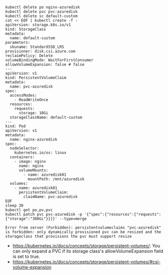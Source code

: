 ```
kubectl delete po nginx-azuredisk
kubectl delete pvc pvc-azuredisk
kubectl delete sc default-custom
cat << EOF | kubectl create -f -
apiVersion: storage.k8s.io/v1
kind: StorageClass
metadata:
  name: default-custom
parameters:
  skuname: StandardSSD_LRS
provisioner: disk.csi.azure.com
reclaimPolicy: Delete
volumeBindingMode: WaitForFirstConsumer
allowVolumeExpansion: false # false
---
apiVersion: v1
kind: PersistentVolumeClaim
metadata:
  name: pvc-azuredisk
spec:
  accessModes:
    - ReadWriteOnce
  resources:
    requests:
      storage: 10Gi
  storageClassName: default-custom
---
kind: Pod
apiVersion: v1
metadata:
  name: nginx-azuredisk
spec:
  nodeSelector:
    kubernetes.io/os: linux
  containers:
    - image: nginx
      name: nginx
      volumeMounts:
        - name: azuredisk01
          mountPath: /mnt/azuredisk
  volumes:
    - name: azuredisk01
      persistentVolumeClaim:
        claimName: pvc-azuredisk
EOF
sleep 30
kubectl get po,pv,pvc
kubectl patch pvc pvc-azuredisk -p '{"spec":{"resources":{"requests":{"storage":"300Gi"}}}}' --type=merge
```

```
Error from server (Forbidden): persistentvolumeclaims "pvc-azuredisk" is forbidden: only dynamically provisioned pvc can be resized and the storageclass that provisions the pvc must support resize
```
  
- https://kubernetes.io/docs/concepts/storage/persistent-volumes/: You can only expand a PVC if its storage class's allowVolumeExpansion field is set to true.
- https://kubernetes.io/docs/concepts/storage/persistent-volumes/#csi-volume-expansion
